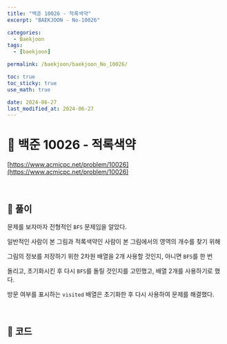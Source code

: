 ```yaml
---
title: "백준 10026 - 적록색약"
excerpt: "BAEKJOON - No-10026"

categories:
  - Baekjoon
tags:
  - [baekjoon]

permalink: /baekjoon/baekjoon_No_10026/

toc: true
toc_sticky: true
use_math: true

date: 2024-06-27
last_modified_at: 2024-06-27
---
```


# 🔐 백준 10026 - 적록색약

[https://www.acmicpc.net/problem/10026](https://www.acmicpc.net/problem/10026)

<br>

## 🔑 풀이

문제를 보자마자 전형적인 `BFS` 문제임을 알았다. <br>

일반적인 사람이 본 그림과 적록색약인 사람이 본 그림에서의 영역의 개수를 찾기 위해 <br>

그림의 정보를 저장하기 위한 2차원 배열을 2개 사용할 것인지, 아니면 `BFS`를 한 번 <br>

돌리고, 초기화시킨 후 다시 `BFS`를 돌릴 것인지를 고민했고, 배열 2개를 사용하기로 했다. <br>

방문 여부를 표시하는 `visited` 배열은 초기화한 후 다시 사용하여 문제를 해결했다.

<br>

## 🧩 코드

<script src="https://gist.github.com/jinwoojwa/4277a29699996735236c3090c0853619.js"></script>